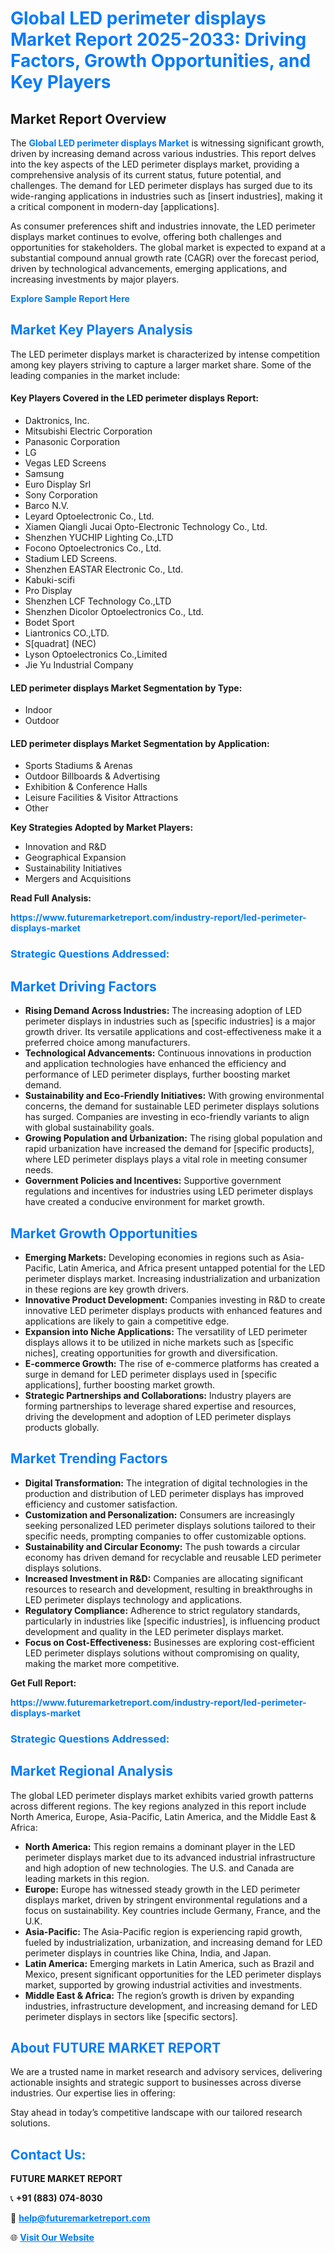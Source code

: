 <h1 style="color: #007BFF;">Global LED perimeter displays Market Report 2025-2033: Driving Factors, Growth Opportunities, and Key Players</h1>

<section id="overview">
<h2>Market Report Overview</h2>
<p>The <a href="https://www.futuremarketreport.com/industry-report/led-perimeter-displays-market" style="color: #007BFF; text-decoration: none;"><strong>Global LED perimeter displays Market</strong></a> is witnessing significant growth, driven by increasing demand across various industries. This report delves into the key aspects of the LED perimeter displays market, providing a comprehensive analysis of its current status, future potential, and challenges. The demand for LED perimeter displays has surged due to its wide-ranging applications in industries such as [insert industries], making it a critical component in modern-day [applications].</p>
<p>As consumer preferences shift and industries innovate, the LED perimeter displays market continues to evolve, offering both challenges and opportunities for stakeholders. The global market is expected to expand at a substantial compound annual growth rate (CAGR) over the forecast period, driven by technological advancements, emerging applications, and increasing investments by major players.</p>
</section>

<section id="overview">
<p><a href="https://www.futuremarketreport.com/request-sample/reportId=115754" style="color: #007BFF; text-decoration: none;"><strong>Explore Sample Report Here</strong></a></p>
</section>

<section id="key-players">
<h2 style="color: #007BFF;">Market Key Players Analysis</h2>
<p>The LED perimeter displays market is characterized by intense competition among key players striving to capture a larger market share. Some of the leading companies in the market include:</p>
<h4>Key Players Covered in the LED perimeter displays Report:</h4>
<ul><li>Daktronics, Inc.</li><li>Mitsubishi Electric Corporation</li><li>Panasonic Corporation</li><li>LG</li><li>Vegas LED Screens</li><li>Samsung</li><li>Euro Display Srl</li><li>Sony Corporation</li><li>Barco N.V.</li><li>Leyard Optoelectronic Co., Ltd.</li><li>Xiamen Qiangli Jucai Opto-Electronic Technology Co., Ltd.</li><li>Shenzhen YUCHIP Lighting Co.,LTD</li><li>Focono Optoelectronics Co., Ltd.</li><li>Stadium LED Screens.</li><li>Shenzhen EASTAR Electronic Co., Ltd.</li><li>Kabuki-scifi</li><li>Pro Display</li><li>Shenzhen LCF Technology Co.,LTD</li><li>Shenzhen Dicolor Optoelectronics Co., Ltd.</li><li>Bodet Sport</li><li>Liantronics CO.,LTD.</li><li>S[quadrat] (NEC)</li><li>Lyson Optoelectronics Co.,Limited</li><li>Jie Yu Industrial Company</li></ul>
<h4>LED perimeter displays Market Segmentation by Type:</h4>
<ul><li>Indoor</li><li>Outdoor</li></ul>

<h4>LED perimeter displays Market Segmentation by Application:</h4>
<ul><li>Sports Stadiums &amp; Arenas</li><li>Outdoor Billboards &amp; Advertising</li><li>Exhibition &amp; Conference Halls</li><li>Leisure Facilities &amp; Visitor Attractions</li><li>Other</li></ul>
<p><strong>Key Strategies Adopted by Market Players:</strong></p>
<ul>
<li>Innovation and R&D</li>
<li>Geographical Expansion</li>
<li>Sustainability Initiatives</li>
<li>Mergers and Acquisitions</li>
</ul>
</section>

<section>
<p><strong>Read Full Analysis: </strong></p><a href="https://www.futuremarketreport.com/industry-report/led-perimeter-displays-market" style="color: #007BFF; text-decoration: none;"><strong>https://www.futuremarketreport.com/industry-report/led-perimeter-displays-market</strong></a>
<h3 style="color: #007BFF;">Strategic Questions Addressed:</h3>
</section>

<section id="driving-factors">
<h2 style="color: #007BFF;">Market Driving Factors</h2>
<ul>
<li><strong>Rising Demand Across Industries:</strong> The increasing adoption of LED perimeter displays in industries such as [specific industries] is a major growth driver. Its versatile applications and cost-effectiveness make it a preferred choice among manufacturers.</li>
<li><strong>Technological Advancements:</strong> Continuous innovations in production and application technologies have enhanced the efficiency and performance of LED perimeter displays, further boosting market demand.</li>
<li><strong>Sustainability and Eco-Friendly Initiatives:</strong> With growing environmental concerns, the demand for sustainable LED perimeter displays solutions has surged. Companies are investing in eco-friendly variants to align with global sustainability goals.</li>
<li><strong>Growing Population and Urbanization:</strong> The rising global population and rapid urbanization have increased the demand for [specific products], where LED perimeter displays plays a vital role in meeting consumer needs.</li>
<li><strong>Government Policies and Incentives:</strong> Supportive government regulations and incentives for industries using LED perimeter displays have created a conducive environment for market growth.</li>
</ul>
</section>

<section id="growth-opportunities">
<h2 style="color: #007BFF;">Market Growth Opportunities</h2>
<ul>
<li><strong>Emerging Markets:</strong> Developing economies in regions such as Asia-Pacific, Latin America, and Africa present untapped potential for the LED perimeter displays market. Increasing industrialization and urbanization in these regions are key growth drivers.</li>
<li><strong>Innovative Product Development:</strong> Companies investing in R&D to create innovative LED perimeter displays products with enhanced features and applications are likely to gain a competitive edge.</li>
<li><strong>Expansion into Niche Applications:</strong> The versatility of LED perimeter displays allows it to be utilized in niche markets such as [specific niches], creating opportunities for growth and diversification.</li>
<li><strong>E-commerce Growth:</strong> The rise of e-commerce platforms has created a surge in demand for LED perimeter displays used in [specific applications], further boosting market growth.</li>
<li><strong>Strategic Partnerships and Collaborations:</strong> Industry players are forming partnerships to leverage shared expertise and resources, driving the development and adoption of LED perimeter displays products globally.</li>
</ul>
</section>

<section id="trending-factors">
<h2 style="color: #007BFF;">Market Trending Factors</h2>
<ul>
<li><strong>Digital Transformation:</strong> The integration of digital technologies in the production and distribution of LED perimeter displays has improved efficiency and customer satisfaction.</li>
<li><strong>Customization and Personalization:</strong> Consumers are increasingly seeking personalized LED perimeter displays solutions tailored to their specific needs, prompting companies to offer customizable options.</li>
<li><strong>Sustainability and Circular Economy:</strong> The push towards a circular economy has driven demand for recyclable and reusable LED perimeter displays solutions.</li>
<li><strong>Increased Investment in R&D:</strong> Companies are allocating significant resources to research and development, resulting in breakthroughs in LED perimeter displays technology and applications.</li>
<li><strong>Regulatory Compliance:</strong> Adherence to strict regulatory standards, particularly in industries like [specific industries], is influencing product development and quality in the LED perimeter displays market.</li>
<li><strong>Focus on Cost-Effectiveness:</strong> Businesses are exploring cost-efficient LED perimeter displays solutions without compromising on quality, making the market more competitive.</li>
</ul>
</section>

<section>
<p><strong>Get Full Report: </strong></p><a href="https://www.futuremarketreport.com/industry-report/led-perimeter-displays-market" style="color: #007BFF; text-decoration: none;"><strong>https://www.futuremarketreport.com/industry-report/led-perimeter-displays-market</strong></a>
<h3 style="color: #007BFF;">Strategic Questions Addressed:</h3>
</section>


<section id="regional-analysis">
<h2 style="color: #007BFF;">Market Regional Analysis</h2>
<p>The global LED perimeter displays market exhibits varied growth patterns across different regions. The key regions analyzed in this report include North America, Europe, Asia-Pacific, Latin America, and the Middle East & Africa:</p>
<ul>
<li><strong>North America:</strong> This region remains a dominant player in the LED perimeter displays market due to its advanced industrial infrastructure and high adoption of new technologies. The U.S. and Canada are leading markets in this region.</li>
<li><strong>Europe:</strong> Europe has witnessed steady growth in the LED perimeter displays market, driven by stringent environmental regulations and a focus on sustainability. Key countries include Germany, France, and the U.K.</li>
<li><strong>Asia-Pacific:</strong> The Asia-Pacific region is experiencing rapid growth, fueled by industrialization, urbanization, and increasing demand for LED perimeter displays in countries like China, India, and Japan.</li>
<li><strong>Latin America:</strong> Emerging markets in Latin America, such as Brazil and Mexico, present significant opportunities for the LED perimeter displays market, supported by growing industrial activities and investments.</li>
<li><strong>Middle East & Africa:</strong> The region’s growth is driven by expanding industries, infrastructure development, and increasing demand for LED perimeter displays in sectors like [specific sectors].</li>
</ul>
</section>

<footer>
<h2 style="color: #007BFF;">About FUTURE MARKET REPORT</h2>
<p>We are a trusted name in market research and advisory services, delivering actionable insights and strategic support to businesses across diverse industries. Our expertise lies in offering:</p>

<p>Stay ahead in today’s competitive landscape with our tailored research solutions.</p>

<h2 style="color: #007BFF;">Contact Us:</h2>
<p><strong>FUTURE MARKET REPORT</strong></p>
<p>📞 <strong>+91 (883) 074-8030</strong></p>
<p>📧 <strong><a href="mailto:help@futuremarketreport.com" style="color: #007BFF;">help@futuremarketreport.com</a></strong></p>
<p>🌐 <strong><a href="https://www.futuremarketreport.com/" style="color: #007BFF;">Visit Our Website</a></strong></p>
</footer>
